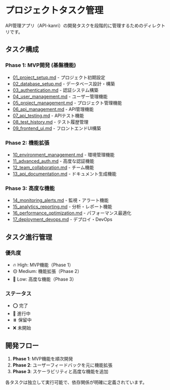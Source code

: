 # プロジェクトタスク管理

API管理アプリ（API-kanri）の開発タスクを段階的に管理するためのディレクトリです。

## タスク構成

### Phase 1: MVP開発 (基盤機能)
- [01_project_setup.md](./phase1/01_project_setup.md) - プロジェクト初期設定
- [02_database_setup.md](./phase1/02_database_setup.md) - データベース設計・構築
- [03_authentication.md](./phase1/03_authentication.md) - 認証システム構築
- [04_user_management.md](./phase1/04_user_management.md) - ユーザー管理機能
- [05_project_management.md](./phase1/05_project_management.md) - プロジェクト管理機能
- [06_api_management.md](./phase1/06_api_management.md) - API管理機能
- [07_api_testing.md](./phase1/07_api_testing.md) - APIテスト機能
- [08_test_history.md](./phase1/08_test_history.md) - テスト履歴管理
- [09_frontend_ui.md](./phase1/09_frontend_ui.md) - フロントエンドUI構築

### Phase 2: 機能拡張
- [10_environment_management.md](./phase2/10_environment_management.md) - 環境管理機能
- [11_advanced_auth.md](./phase2/11_advanced_auth.md) - 高度な認証機能
- [12_team_collaboration.md](./phase2/12_team_collaboration.md) - チーム機能
- [13_api_documentation.md](./phase2/13_api_documentation.md) - ドキュメント生成機能

### Phase 3: 高度な機能
- [14_monitoring_alerts.md](./phase3/14_monitoring_alerts.md) - 監視・アラート機能
- [15_analytics_reporting.md](./phase3/15_analytics_reporting.md) - 分析・レポート機能
- [16_performance_optimization.md](./phase3/16_performance_optimization.md) - パフォーマンス最適化
- [17_deployment_devops.md](./phase3/17_deployment_devops.md) - デプロイ・DevOps

## タスク進行管理

### 優先度
- 🔥 High: MVP機能（Phase 1）
- 🟡 Medium: 機能拡張（Phase 2）
- 🔵 Low: 高度な機能（Phase 3）

### ステータス
- ⭕ 完了
- 🔄 進行中
- ⏸️ 保留中
- ❌ 未開始

## 開発フロー

1. **Phase 1**: MVP機能を順次開発
2. **Phase 2**: ユーザーフィードバックを元に機能拡張
3. **Phase 3**: スケーラビリティと高度な機能を追加

各タスクは独立して実行可能で、依存関係が明確に定義されています。
